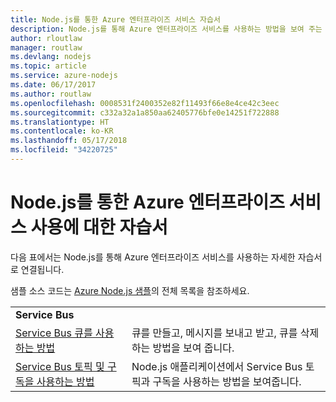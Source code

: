```yaml
---
title: Node.js를 통한 Azure 엔터프라이즈 서비스 자습서
description: Node.js를 통해 Azure 엔터프라이즈 서비스를 사용하는 방법을 보여 주는 자습서입니다.
author: rloutlaw
manager: routlaw
ms.devlang: nodejs
ms.topic: article
ms.service: azure-nodejs
ms.date: 06/17/2017
ms.author: routlaw
ms.openlocfilehash: 0008531f2400352e82f11493f66e8e4ce42c3eec
ms.sourcegitcommit: c332a32a1a850aa62405776bfe0e14251f722888
ms.translationtype: HT
ms.contentlocale: ko-KR
ms.lasthandoff: 05/17/2018
ms.locfileid: "34220725"
---
```

# <a name="tutorials-for-using-azure-enterprise-services-with-nodejs"></a>Node.js를 통한 Azure 엔터프라이즈 서비스 사용에 대한 자습서

다음 표에서는 Node.js를 통해 Azure 엔터프라이즈 서비스를 사용하는 자세한 자습서로 연결됩니다.

샘플 소스 코드는 [Azure Node.js 샘플](https://azure.microsoft.com/resources/samples/?term=nodejs)의 전체 목록을 참조하세요.

| | |
|---|---|
| **Service Bus** ||
| [Service Bus 큐를 사용하는 방법](http://docs.microsoft.com/azure/service-bus-messaging/service-bus-nodejs-how-to-use-queues?toc=/azure/node/toc.json&bc=/azure/node/toc.json) | 큐를 만들고, 메시지를 보내고 받고, 큐를 삭제하는 방법을 보여 줍니다. |
| [Service Bus 토픽 및 구독을 사용하는 방법](http://docs.microsoft.com/azure/service-bus-messaging/service-bus-nodejs-how-to-use-topics-subscriptions?toc=/azure/node/toc.json&bc=/azure/node/toc.json) | Node.js 애플리케이션에서 Service Bus 토픽과 구독을 사용하는 방법을 보여줍니다. |
